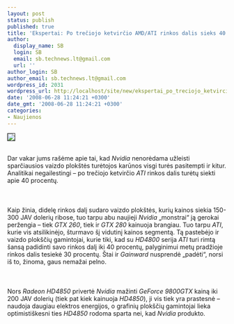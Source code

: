 ```yaml
---
layout: post
status: publish
published: true
title: 'Ekspertai: Po trečiojo ketvirčio AMD/ATI rinkos dalis sieks 40 procentų'
author:
  display_name: SB
  login: SB
  email: sb.technews.lt@gmail.com
  url: ''
author_login: SB
author_email: sb.technews.lt@gmail.com
wordpress_id: 2031
wordpress_url: http://localhost/site/new/ekspertai_po_treciojo_ketvircio_amd_ati_rinkos_dalis_sieks_40_procentu/
date: '2008-06-28 11:24:21 +0300'
date_gmt: '2008-06-28 11:24:21 +0300'
categories:
- Naujienos
---
```

<div class="imgright"><img src="http://tbn0.google.com/images?q=tbn:jkCIBX5fkUvoUM:http://leillo1975.files.wordpress.com/2007/05/ati_logo.jpg" border="1"></div>
<p><br>Dar vakar jums rašėme apie tai, kad <i>Nvidia</i> nenorėdama užleisti sparčiausios vaizdo plokštės turėtojos karūnos visgi turės pasitempti ir kitur. Analitikai negailestingi – po trečiojo ketvirčio <i>ATI</i> rinkos dalis turėtų siekti apie 40 procentų.<br />
<br><br />
<br>Kaip žinia, didelę rinkos dalį sudaro vaizdo plokštės, kurių kainos siekia 150-300 JAV dolerių ribose, tuo tarpu abu naujieji <i>Nvidia</i> „monstrai“ ją gerokai peržengia – tiek <i>GTX 260</i>, tiek ir <i>GTX 280</i> kainuoja brangiau. Tuo tarpu <i>ATI</i>, kurie vis atsilikinėjo, šturmavo šį vidutinį kainos segmentą. Tą pastebėjo ir vaizdo plokščių gamintojai, kurie tiki, kad su <i>HD4800</i> serija <i>ATI</i> turi rimtą šansą padidinti savo rinkos dalį iki 40 procentų, palyginimui metų pradžioje rinkos dalis tesiekė 30 procentų. Štai ir <i>Gainward</i> nusprendė „padėti“, norsi iš to, žinoma, gaus nemažai pelno.<br />
<br><br />
<br>Nors <i>Radeon HD4850</i> privertė <i>Nvidia</i> mažinti <i>GeForce 9800GTX</i> kainą iki 200 JAV dolerių (tiek pat kiek kainuoja <i>HD4850</i>), ji vis tiek yra prastesnė – naudoja daugiau elektros energijos, o grafinių plokščių gamintojai lieka optimistiškesni ties <i>HD4850</i> rodoma sparta nei, kad <i>Nvidia</i> produkto.<br />
<br><br />
<br><br />
<br></p>
